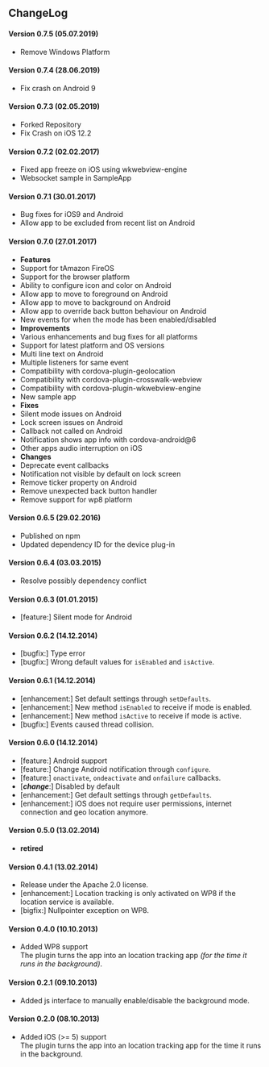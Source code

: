 ## ChangeLog

#### Version 0.7.5 (05.07.2019)

- Remove Windows Platform

#### Version 0.7.4 (28.06.2019)

- Fix crash on Android 9

#### Version 0.7.3 (02.05.2019)

- Forked Repository
- Fix Crash on iOS 12.2

#### Version 0.7.2 (02.02.2017)

- Fixed app freeze on iOS using wkwebview-engine
- Websocket sample in SampleApp

#### Version 0.7.1 (30.01.2017)

- Bug fixes for iOS9 and Android
- Allow app to be excluded from recent list on Android

#### Version 0.7.0 (27.01.2017)

- **Features**
- Support for tAmazon FireOS
- Support for the browser platform
- Ability to configure icon and color on Android
- Allow app to move to foreground on Android
- Allow app to move to background on Android
- Allow app to override back button behaviour on Android
- New events for when the mode has been enabled/disabled
- **Improvements**
- Various enhancements and bug fixes for all platforms
- Support for latest platform and OS versions
- Multi line text on Android
- Multiple listeners for same event
- Compatibility with cordova-plugin-geolocation
- Compatibility with cordova-plugin-crosswalk-webview
- Compatibility with cordova-plugin-wkwebview-engine
- New sample app
- **Fixes**
- Silent mode issues on Android
- Lock screen issues on Android
- Callback not called on Android
- Notification shows app info with cordova-android@6
- Other apps audio interruption on iOS
- **Changes**
- Deprecate event callbacks
- Notification not visible by default on lock screen
- Remove ticker property on Android
- Remove unexpected back button handler
- Remove support for wp8 platform

#### Version 0.6.5 (29.02.2016)

- Published on npm
- Updated dependency ID for the device plug-in

#### Version 0.6.4 (03.03.2015)

- Resolve possibly dependency conflict

#### Version 0.6.3 (01.01.2015)

- [feature:] Silent mode for Android

#### Version 0.6.2 (14.12.2014)

- [bugfix:] Type error
- [bugfix:] Wrong default values for `isEnabled` and `isActive`.

#### Version 0.6.1 (14.12.2014)

- [enhancement:] Set default settings through `setDefaults`.
- [enhancement:] New method `isEnabled` to receive if mode is enabled.
- [enhancement:] New method `isActive` to receive if mode is active.
- [bugfix:] Events caused thread collision.

#### Version 0.6.0 (14.12.2014)

- [feature:] Android support
- [feature:] Change Android notification through `configure`.
- [feature:] `onactivate`, `ondeactivate` and `onfailure` callbacks.
- [___change___:] Disabled by default
- [enhancement:] Get default settings through `getDefaults`.
- [enhancement:] iOS does not require user permissions, internet connection and geo location anymore.

#### Version 0.5.0 (13.02.2014)

- **retired**

#### Version 0.4.1 (13.02.2014)

- Release under the Apache 2.0 license.
- [enhancement:] Location tracking is only activated on WP8 if the location service is available.
- [bigfix:] Nullpointer exception on WP8.

#### Version 0.4.0 (10.10.2013)

- Added WP8 support<br>
  The plugin turns the app into an location tracking app _(for the time it runs in the background)_.

#### Version 0.2.1 (09.10.2013)

- Added js interface to manually enable/disable the background mode.

#### Version 0.2.0 (08.10.2013)

- Added iOS (>= 5) support<br>
  The plugin turns the app into an location tracking app for the time it runs in the background.
